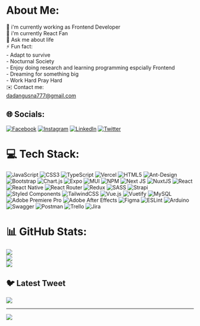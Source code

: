 # About Me:
🔭 i'm currently working as Frontend Developer<br>🌱 i'm currently React Fan<br>💬 Ask me about life<br>⚡️ Fun fact:<br> - Adapt to survive<br> - Nocturnal Society<br> - Enjoy doing research and learning programming espcially Frontend<br> - Dreaming for something big <br> - Work Hard Pray Hard <br>✉️ Contact me:<br>dadangusna777@gmail.com


## 🌐 Socials:
[![Facebook](https://img.shields.io/badge/Facebook-%231877F2.svg?logo=Facebook&logoColor=white)](https://facebook.com/Gusna) [![Instagram](https://img.shields.io/badge/Instagram-%23E4405F.svg?logo=Instagram&logoColor=white)](https://instagram.com/gusna.rwx) [![LinkedIn](https://img.shields.io/badge/LinkedIn-%230077B5.svg?logo=linkedin&logoColor=white)](https://linkedin.com/in/www.linkedin.com/in/dadan-gusna-732557205) [![Twitter](https://img.shields.io/badge/Twitter-%231DA1F2.svg?logo=Twitter&logoColor=white)](https://twitter.com/@GusnaRWX) 

# 💻 Tech Stack:
![JavaScript](https://img.shields.io/badge/javascript-%23323330.svg?style=plastic&logo=javascript&logoColor=%23F7DF1E) ![CSS3](https://img.shields.io/badge/css3-%231572B6.svg?style=plastic&logo=css3&logoColor=white) ![TypeScript](https://img.shields.io/badge/typescript-%23007ACC.svg?style=plastic&logo=typescript&logoColor=white) ![Vercel](https://img.shields.io/badge/vercel-%23000000.svg?style=plastic&logo=vercel&logoColor=white) ![HTML5](https://img.shields.io/badge/html5-%23E34F26.svg?style=plastic&logo=html5&logoColor=white) ![Ant-Design](https://img.shields.io/badge/-AntDesign-%230170FE?style=plastic&logo=ant-design&logoColor=white) ![Bootstrap](https://img.shields.io/badge/bootstrap-%23563D7C.svg?style=plastic&logo=bootstrap&logoColor=white) ![Chart.js](https://img.shields.io/badge/chart.js-F5788D.svg?style=plastic&logo=chart.js&logoColor=white) ![Expo](https://img.shields.io/badge/expo-1C1E24?style=plastic&logo=expo&logoColor=#D04A37) ![MUI](https://img.shields.io/badge/MUI-%230081CB.svg?style=plastic&logo=material-ui&logoColor=white) ![NPM](https://img.shields.io/badge/NPM-%23000000.svg?style=plastic&logo=npm&logoColor=white) ![Next JS](https://img.shields.io/badge/Next-black?style=plastic&logo=next.js&logoColor=white) ![NuxtJS](https://img.shields.io/badge/Nuxt-black?style=plastic&logo=nuxt.js&logoColor=white) ![React](https://img.shields.io/badge/react-%2320232a.svg?style=plastic&logo=react&logoColor=%2361DAFB) ![React Native](https://img.shields.io/badge/react_native-%2320232a.svg?style=plastic&logo=react&logoColor=%2361DAFB) ![React Router](https://img.shields.io/badge/React_Router-CA4245?style=plastic&logo=react-router&logoColor=white) ![Redux](https://img.shields.io/badge/redux-%23593d88.svg?style=plastic&logo=redux&logoColor=white) ![SASS](https://img.shields.io/badge/SASS-hotpink.svg?style=plastic&logo=SASS&logoColor=white) ![Strapi](https://img.shields.io/badge/strapi-%232E7EEA.svg?style=plastic&logo=strapi&logoColor=white) ![Styled Components](https://img.shields.io/badge/styled--components-DB7093?style=plastic&logo=styled-components&logoColor=white) ![TailwindCSS](https://img.shields.io/badge/tailwindcss-%2338B2AC.svg?style=plastic&logo=tailwind-css&logoColor=white) ![Vue.js](https://img.shields.io/badge/vuejs-%2335495e.svg?style=plastic&logo=vuedotjs&logoColor=%234FC08D) ![Vuetify](https://img.shields.io/badge/Vuetify-1867C0?style=plastic&logo=vuetify&logoColor=AEDDFF) ![MySQL](https://img.shields.io/badge/mysql-%2300f.svg?style=plastic&logo=mysql&logoColor=white) ![Adobe Premiere Pro](https://img.shields.io/badge/Adobe%20Premiere%20Pro-9999FF.svg?style=plastic&logo=Adobe%20Premiere%20Pro&logoColor=white) ![Adobe After Effects](https://img.shields.io/badge/Adobe%20After%20Effects-9999FF.svg?style=plastic&logo=Adobe%20After%20Effects&logoColor=white) 	![Figma](https://img.shields.io/badge/figma-%23F24E1E.svg?style=plastic&logo=figma&logoColor=white) ![ESLint](https://img.shields.io/badge/ESLint-4B3263?style=plastic&logo=eslint&logoColor=white) ![Arduino](https://img.shields.io/badge/-Arduino-00979D?style=plastic&logo=Arduino&logoColor=white) ![Swagger](https://img.shields.io/badge/-Swagger-%23Clojure?style=plastic&logo=swagger&logoColor=white) ![Postman](https://img.shields.io/badge/Postman-FF6C37?style=plastic&logo=postman&logoColor=white) ![Trello](https://img.shields.io/badge/Trello-%23026AA7.svg?style=plastic&logo=Trello&logoColor=white) ![Jira](https://img.shields.io/badge/jira-%230A0FFF.svg?style=plastic&logo=jira&logoColor=white)
# 📊 GitHub Stats:
![](https://github-readme-stats.vercel.app/api?username=GusnaRWX&show_icons=true&count_private=true&include_all_commits=true&theme=gruvbox&hide_border=false)<br/>
![](https://github-readme-streak-stats.herokuapp.com/?user=GusnaRWX&theme=gruvbox&show_icons=true&count_private=true&include_all_commits=true&hide_border=false)<br/>
![](https://github-readme-stats.vercel.app/api/top-langs/?username=GusnaRWX&theme=gruvbox&hide_border=false&layout=compact)

## 🐦 Latest Tweet
[![](https://gtce.itsvg.in/api?username=@GusnaRWX)](https://github.com/VishwaGauravIn/github-twitter-card-embed)

---
[![](https://visitcount.itsvg.in/api?id=GusnaRWX&icon=0&color=0)](https://visitcount.itsvg.in)

<!-- Proudly created with GPRM ( https://gprm.itsvg.in ) -->
